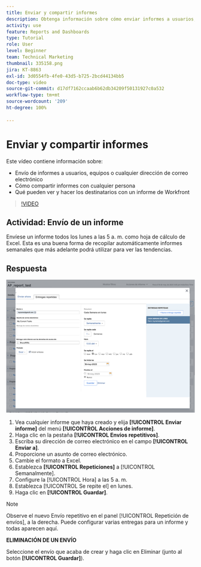 ```yaml
---
title: Enviar y compartir informes
description: Obtenga información sobre cómo enviar informes a usuarios, equipos o cualquier dirección de correo electrónico y cómo compartirlos con cualquier persona de Workfront.
activity: use
feature: Reports and Dashboards
type: Tutorial
role: User
level: Beginner
team: Technical Marketing
thumbnail: 335158.png
jira: KT-8863
exl-id: 3d0554fb-4fe0-43d5-b725-2bcd44134bb5
doc-type: video
source-git-commit: d17df7162ccaab6b62db34209f50131927c0a532
workflow-type: tm+mt
source-wordcount: '209'
ht-degree: 100%

---
```


# Enviar y compartir informes

Este vídeo contiene información sobre:

* Envío de informes a usuarios, equipos o cualquier dirección de correo electrónico
* Cómo compartir informes con cualquier persona
* Qué pueden ver y hacer los destinatarios con un informe de Workfront

>[!VIDEO](https://video.tv.adobe.com/v/335158/?quality=12&learn=on&enablevpops)

## Actividad: Envío de un informe

Envíese un informe todos los lunes a las 5 a. m. como hoja de cálculo de Excel. Esta es una buena forma de recopilar automáticamente informes semanales que más adelante podrá utilizar para ver las tendencias.

## Respuesta

![Una imagen de la pantalla para configurar envíos de informes repetitivos](assets/send-a-report.png)

1. Vea cualquier informe que haya creado y elija **[!UICONTROL Enviar informe]** del menú **[!UICONTROL Acciones de informe]**.
1. Haga clic en la pestaña **[!UICONTROL Envíos repetitivos]**.
1. Escriba su dirección de correo electrónico en el campo **[!UICONTROL Enviar a]**.
1. Proporcione un asunto de correo electrónico.
1. Cambie el formato a Excel.
1. Establezca **[!UICONTROL Repeticiones]** a [!UICONTROL Semanalmente].
1. Configure la [!UICONTROL Hora] a las 5 a. m.
1. Establezca [!UICONTROL Se repite el] en lunes.
1. Haga clic en **[!UICONTROL Guardar]**.

>[!NOTE]
>
>Observe el nuevo Envío repetitivo en el panel [!UICONTROL Repetición de envíos], a la derecha. Puede configurar varias entregas para un informe y todas aparecen aquí.

**ELIMINACIÓN DE UN ENVÍO**

Seleccione el envío que acaba de crear y haga clic en Eliminar (junto al botón **[!UICONTROL Guardar]**).
